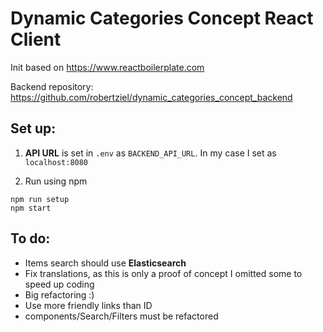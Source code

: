 # Dynamic Categories Concept React Client

Init based on https://www.reactboilerplate.com

Backend repository: https://github.com/robertziel/dynamic_categories_concept_backend

## Set up:

1. **API URL** is set in `.env` as `BACKEND_API_URL`. In my case I set as `localhost:8080`

2. Run using npm
  ```
  npm run setup
  npm start
  ```

## To do:

* Items search should use **Elasticsearch**
* Fix translations, as this is only a proof of concept I omitted some to speed up coding
* Big refactoring :)
* Use more friendly links than ID
* components/Search/Filters must be refactored
